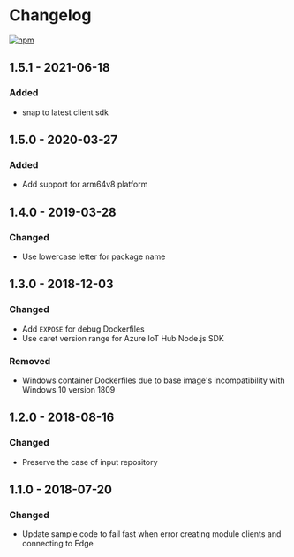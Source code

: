 # Changelog

[![npm](https://img.shields.io/npm/v/generator-azure-iot-edge-module.svg)](https://www.npmjs.com/package/generator-azure-iot-edge-module)

## 1.5.1 - 2021-06-18
### Added
* snap to latest client sdk

## 1.5.0 - 2020-03-27
### Added
* Add support for arm64v8 platform

## 1.4.0 - 2019-03-28
### Changed
* Use lowercase letter for package name

## 1.3.0 - 2018-12-03
### Changed
* Add `EXPOSE` for debug Dockerfiles
* Use caret version range for Azure IoT Hub Node.js SDK

### Removed
* Windows container Dockerfiles due to base image's incompatibility with Windows 10 version 1809

## 1.2.0 - 2018-08-16
### Changed
* Preserve the case of input repository

## 1.1.0 - 2018-07-20
### Changed
* Update sample code to fail fast when error creating module clients and connecting to Edge
